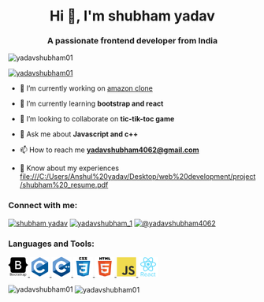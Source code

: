 <h1 align="center">Hi 👋, I'm shubham yadav</h1>
<h3 align="center">A passionate frontend developer from India</h3>

<p align="left"> <img src="https://komarev.com/ghpvc/?username=yadavshubham01&label=Profile%20views&color=0e75b6&style=flat" alt="yadavshubham01" /> </p>

<p align="left"> <a href="https://github.com/ryo-ma/github-profile-trophy"><img src="https://github-profile-trophy.vercel.app/?username=yadavshubham01" alt="yadavshubham01" /></a> </p>

- 🔭 I’m currently working on [amazon clone](file:///C:/Users/Anshul%20yadav/Desktop/web%20development/project/project.html)

- 🌱 I’m currently learning **bootstrap and react**

- 👯 I’m looking to collaborate on **tic-tik-toc game**

- 💬 Ask me about **Javascript and c++**

- 📫 How to reach me **yadavshubham4062@gmail.com**

- 📄 Know about my experiences [file:///C:/Users/Anshul%20yadav/Desktop/web%20development/project/shubham%20_resume.pdf](file:///C:/Users/Anshul%20yadav/Desktop/web%20development/project/shubham%20_resume.pdf)

<h3 align="left">Connect with me:</h3>
<p align="left">
<a href="https://linkedin.com/in/shubham yadav" target="blank"><img align="center" src="https://raw.githubusercontent.com/rahuldkjain/github-profile-readme-generator/master/src/images/icons/Social/linked-in-alt.svg" alt="shubham yadav" height="30" width="40" /></a>
<a href="https://instagram.com/yadavshubham_1" target="blank"><img align="center" src="https://raw.githubusercontent.com/rahuldkjain/github-profile-readme-generator/master/src/images/icons/Social/instagram.svg" alt="yadavshubham_1" height="30" width="40" /></a>
<a href="https://www.hackerrank.com/@yadavshubham4062" target="blank"><img align="center" src="https://raw.githubusercontent.com/rahuldkjain/github-profile-readme-generator/master/src/images/icons/Social/hackerrank.svg" alt="@yadavshubham4062" height="30" width="40" /></a>
</p>

<h3 align="left">Languages and Tools:</h3>
<p align="left"> <a href="https://getbootstrap.com" target="_blank" rel="noreferrer"> <img src="https://raw.githubusercontent.com/devicons/devicon/master/icons/bootstrap/bootstrap-plain-wordmark.svg" alt="bootstrap" width="40" height="40"/> </a> <a href="https://www.cprogramming.com/" target="_blank" rel="noreferrer"> <img src="https://raw.githubusercontent.com/devicons/devicon/master/icons/c/c-original.svg" alt="c" width="40" height="40"/> </a> <a href="https://www.w3schools.com/cpp/" target="_blank" rel="noreferrer"> <img src="https://raw.githubusercontent.com/devicons/devicon/master/icons/cplusplus/cplusplus-original.svg" alt="cplusplus" width="40" height="40"/> </a> <a href="https://www.w3schools.com/css/" target="_blank" rel="noreferrer"> <img src="https://raw.githubusercontent.com/devicons/devicon/master/icons/css3/css3-original-wordmark.svg" alt="css3" width="40" height="40"/> </a> <a href="https://www.w3.org/html/" target="_blank" rel="noreferrer"> <img src="https://raw.githubusercontent.com/devicons/devicon/master/icons/html5/html5-original-wordmark.svg" alt="html5" width="40" height="40"/> </a> <a href="https://developer.mozilla.org/en-US/docs/Web/JavaScript" target="_blank" rel="noreferrer"> <img src="https://raw.githubusercontent.com/devicons/devicon/master/icons/javascript/javascript-original.svg" alt="javascript" width="40" height="40"/> </a> <a href="https://reactjs.org/" target="_blank" rel="noreferrer"> <img src="https://raw.githubusercontent.com/devicons/devicon/master/icons/react/react-original-wordmark.svg" alt="react" width="40" height="40"/> </a> </p>

<p><img align="left" src="https://github-readme-stats.vercel.app/api/top-langs?username=yadavshubham01&show_icons=true&locale=en&layout=compact" alt="yadavshubham01" /></p>

<p>&nbsp;<img align="center" src="https://github-readme-stats.vercel.app/api?username=yadavshubham01&show_icons=true&locale=en" alt="yadavshubham01" /></p>
